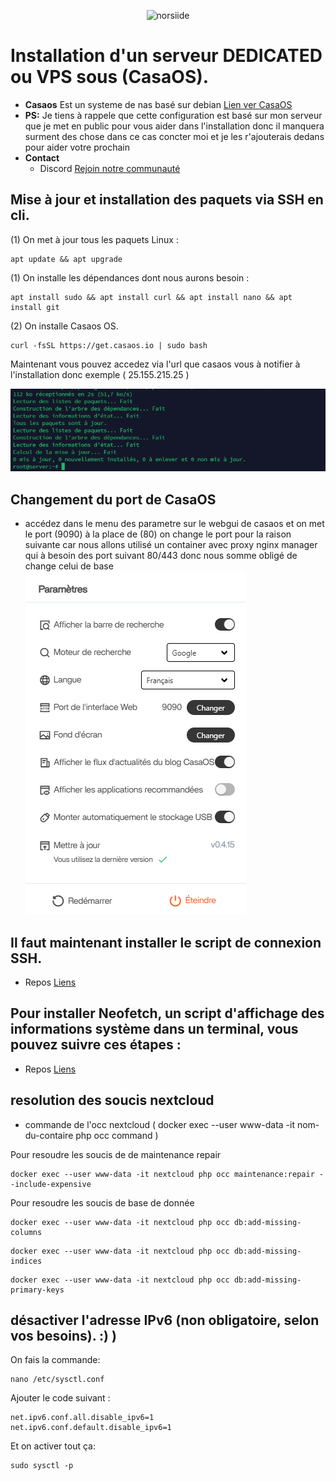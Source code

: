 <p align="center"><img src="https://wiki.debian.org/FrontPage?action=AttachFile&do=get&target=11-bullseye-wiki-banner-04.png" width="400" alt="norsiide"></p>

# Installation d'un serveur DEDICATED ou VPS sous (CasaOS). 

* **Casaos** Est un systeme de nas basé sur debian [Lien ver CasaOS](https://casaos.zimaspace.com/)
* **PS:** Je tiens à rappele que cette configuration est basé sur mon serveur que je met en public pour vous aider dans l'installation donc il manquera surment des chose dans ce cas concter moi et je les r'ajouterais dedans pour aider votre prochain
* **Contact**
    - Discord [Rejoin notre communauté](https://discord.gg/EV3fAhFZJT)


## Mise à jour et installation des paquets via SSH en cli.

(1) On met à jour tous les paquets Linux :

```
apt update && apt upgrade
```
(1) On installe les dépendances dont nous aurons besoin :
```
apt install sudo && apt install curl && apt install nano && apt install git
``` 
(2) On installe Casaos OS.
 
```
curl -fsSL https://get.casaos.io | sudo bash
```
Maintenant vous pouvez accedez via l'url que casaos vous à notifier à l'installation donc exemple ( 25.155.215.25 )

<p align="center"><img src="https://github.com/Norsiide/install-openmediavault/blob/main/img/update-cli.png"  alt="update cli"></p>

## Changement du port de CasaOS
* accédez dans le menu des parametre sur le webgui de casaos et on met le port (9090) à la place de (80) on change le port pour la raison suivante car nous allons utilisé un container avec proxy nginx manager qui à besoin des port suivant 80/443 donc nous somme obligé de change celui de base
![Screenshot](https://github.com/Norsiide/install-openmediavault/blob/main/img/port-casaos.png)


## Il faut maintenant installer le script de connexion SSH.

* Repos [Liens](https://github.com/Norsiide/SSH-login-notifications/)

## Pour installer Neofetch, un script d'affichage des informations système dans un terminal, vous pouvez suivre ces étapes :

* Repos [Liens](https://github.com/Norsiide/install-openmediavault/tree/main/neofetch)

## resolution des soucis nextcloud
- commande de l'occ nextcloud ( docker exec --user www-data -it nom-du-contaire php occ command )

 Pour resoudre les soucis de de maintenance repair
```
docker exec --user www-data -it nextcloud php occ maintenance:repair --include-expensive
```
 Pour resoudre les soucis de base de donnée 
```
docker exec --user www-data -it nextcloud php occ db:add-missing-columns
```
```
docker exec --user www-data -it nextcloud php occ db:add-missing-indices
```
```
docker exec --user www-data -it nextcloud php occ db:add-missing-primary-keys
```

## désactiver l'adresse IPv6 (non obligatoire, selon vos besoins). :) )

On fais la commande:
 
```
nano /etc/sysctl.conf
```
Ajouter le code suivant :
```
net.ipv6.conf.all.disable_ipv6=1
net.ipv6.conf.default.disable_ipv6=1
```

Et on activer tout ça:
```
sudo sysctl -p
```
